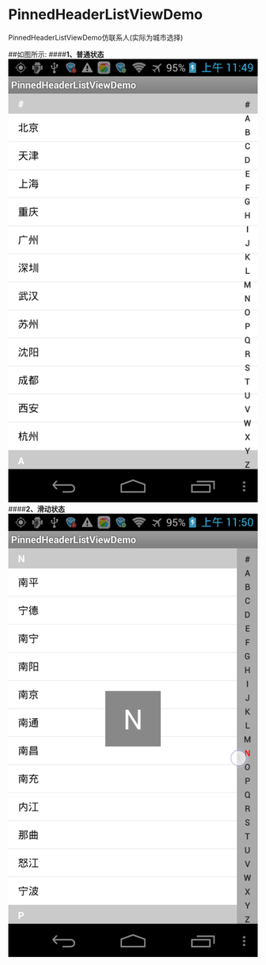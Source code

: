 PinnedHeaderListViewDemo
========================

PinnedHeaderListViewDemo仿联系人(实际为城市选择)

##如图所示:
####**1、普通状态**
![普通状态](./img/img_common.png)
####**2、滑动状态**
![普通状态](./img/img_dynamic.png)

